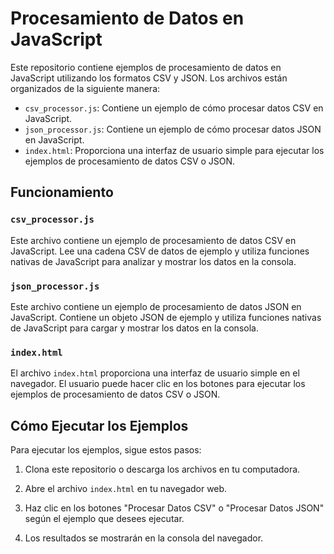 # Procesamiento de Datos en JavaScript

Este repositorio contiene ejemplos de procesamiento de datos en JavaScript utilizando los formatos CSV y JSON. Los archivos están organizados de la siguiente manera:

- `csv_processor.js`: Contiene un ejemplo de cómo procesar datos CSV en JavaScript.
- `json_processor.js`: Contiene un ejemplo de cómo procesar datos JSON en JavaScript.
- `index.html`: Proporciona una interfaz de usuario simple para ejecutar los ejemplos de procesamiento de datos CSV o JSON.

## Funcionamiento

### `csv_processor.js`

Este archivo contiene un ejemplo de procesamiento de datos CSV en JavaScript. Lee una cadena CSV de datos de ejemplo y utiliza funciones nativas de JavaScript para analizar y mostrar los datos en la consola.

### `json_processor.js`

Este archivo contiene un ejemplo de procesamiento de datos JSON en JavaScript. Contiene un objeto JSON de ejemplo y utiliza funciones nativas de JavaScript para cargar y mostrar los datos en la consola.

### `index.html`

El archivo `index.html` proporciona una interfaz de usuario simple en el navegador. El usuario puede hacer clic en los botones para ejecutar los ejemplos de procesamiento de datos CSV o JSON.

## Cómo Ejecutar los Ejemplos

Para ejecutar los ejemplos, sigue estos pasos:

1. Clona este repositorio o descarga los archivos en tu computadora.

2. Abre el archivo `index.html` en tu navegador web.

3. Haz clic en los botones "Procesar Datos CSV" o "Procesar Datos JSON" según el ejemplo que desees ejecutar.

4. Los resultados se mostrarán en la consola del navegador.